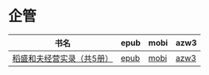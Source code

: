 # 企管

| 书名 | epub | mobi | azw3 |
| --- | --- | --- | --- |
| [稻盛和夫经营实录（共5册）](http://ct.dalanmei.com/f/31084289-572112177-523da6) | [epub](http://ct.dalanmei.com/f/31084289-572112177-523da6) | [mobi](http://ct.dalanmei.com/f/31084289-571724596-72ce87) | [azw3](http://ct.dalanmei.com/f/31084289-572116012-9e3663) |
